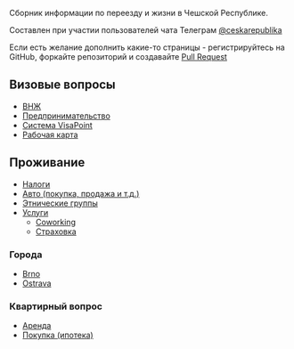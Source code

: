 Сборник информации по переезду и жизни в Чешской Республике.

Составлен при участии пользователей чата Телеграм
[@ceskarepublika](https://t.me/ceskarepublika)

Если есть желание дополнить какие-то страницы - регистрируйтесь на GitHub,
форкайте репозиторий и создавайте
[Pull Request](https://help.github.com/articles/about-pull-requests/)

## Визовые вопросы

- [ВНЖ](visa/dlouhodoby.md)
- [Предпринимательство](visa/firm.md)
- [Система VisaPoint](visa/visapoint.md)
- [Рабочая карта](visa/work.md)

## Проживание

- [Налоги](living/taxes.md)
- [Авто (покупка, продажа и т.д.)](living/cars.md)
- [Этнические группы](living/diaspora.md)
- [Услуги](living/uslugi.md)
  - [Coworking](living/uslugi/coworking.md)
  - [Страховка](living/uslugi/insurance.md)

### Города

- [Brno](living/brno.md)
- [Ostrava](living/ostrava.md)

### Квартирный вопрос

- [Аренда](living/flats_rend.md)
- [Покупка (ипотека)](living/flats_buy.md)

